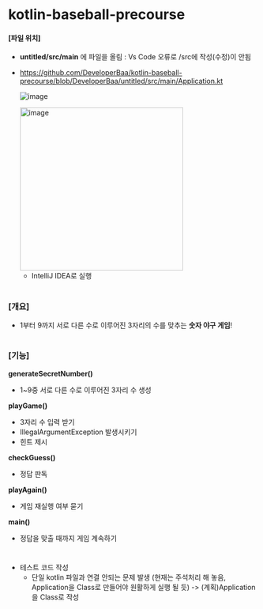 # kotlin-baseball-precourse

#### [파일 위치]
- **untitled/src/main** 에 파일을 올림 : Vs Code 오류로 /src에 작성(수정)이 안됨
- https://github.com/DeveloperBaa/kotlin-baseball-precourse/blob/DeveloperBaa/untitled/src/main/Application.kt


   ![image](https://github.com/DeveloperBaa/kotlin-baseball-precourse/assets/106180966/5d77b373-4c69-4f43-bb13-2f833514c02f)

  <img width="330" alt="image" src="https://github.com/DeveloperBaa/kotlin-baseball-precourse/assets/106180966/f4ef4c06-0d6d-4275-ae18-4e63d498e937">


  - IntelliJ IDEA로 실행

#


### [개요]
   - 1부터 9까지 서로 다른 수로 이루어진 3자리의 수를 맞추는 **숫자 야구 게임**!

#


### [기능]

   **generateSecretNumber()**
  - 1~9중 서로 다른 수로 이루어진 3자리 수 생성


   **playGame()**
  - 3자리 수 입력 받기
  - IllegalArgumentException 발생시키기
  - 힌트 제시


  **checkGuess()**
  - 정답 판독


  **playAgain()**
  - 게임 재실행 여부 묻기


  **main()**
  - 정답을 맞출 때까지 게임 계속하기


 #


 - 테스트 코드 작성
      - 단일 kotlin 파일과 연결 안되는 문제 발생 (현재는 주석처리 해 놓음, Application을 Class로 만들어야 원활하게 실행 될 듯) -> (계획)Application을 Class로 작성

    
